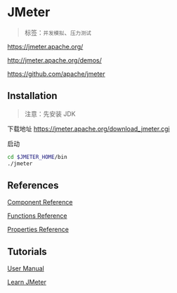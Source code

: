 # JMeter

> 标签：`并发模拟`、`压力测试`

<https://jmeter.apache.org/>

<http://jmeter.apache.org/demos/>

<https://github.com/apache/jmeter>

## Installation

> 注意：先安装 JDK

下载地址 <https://jmeter.apache.org/download_jmeter.cgi>

启动

```bash
cd $JMETER_HOME/bin
./jmeter
```

## References

[Component Reference](https://jmeter.apache.org/usermanual/component_reference.html)

[Functions Reference](https://jmeter.apache.org/usermanual/functions.html)

[Properties Reference](https://jmeter.apache.org/usermanual/properties_reference.html)

## Tutorials

[User Manual](https://jmeter.apache.org/usermanual/index.html)

[Learn JMeter](https://www.tutorialspoint.com/jmeter/index.htm)